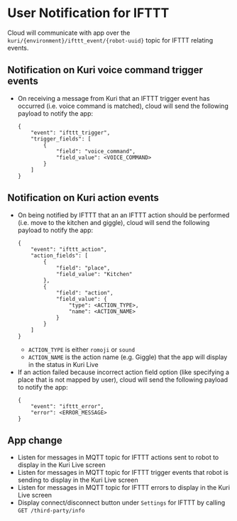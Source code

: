 # User Notification for IFTTT

Cloud will communicate with app over the `kuri/{environment}/ifttt_event/{robot-uuid}` topic for IFTTT relating events.

## Notification on Kuri voice command trigger events
- On receiving a message from Kuri that an IFTTT trigger event has occurred (i.e. voice command is matched), cloud will send the following payload to notify the app:
    ```
    {
        "event": "ifttt_trigger",
        "trigger_fields": [
            {
                "field": "voice_command",
                "field_value": <VOICE_COMMAND>
            }
        ]
    }
    ```

## Notification on Kuri action events
- On being notified by IFTTT that an an IFTTT action should be performed (i.e. move to the kitchen and giggle), cloud will send the following payload to notify the app:
    ```
    {
        "event": "ifttt_action",
        "action_fields": [
            {
                "field": "place",
                "field_value": "Kitchen"
            },
            {
                "field": "action",
                "field_value": {
                    "type": <ACTION_TYPE>,
                    "name": <ACTION_NAME>
                }
            }
        ]
    }
    ```
    - `ACTION_TYPE` is either `romoji` or `sound`
    - `ACTION_NAME` is the action name (e.g. Giggle) that the app will display in the status in Kuri Live
- If an action failed because incorrect action field option (like specifying a place that is not mapped by user), cloud will send the following payload to notify the app:
    ```
    {
        "event": "ifttt_error",
        "error": <ERROR_MESSAGE>
    }
    ```


## App change
- Listen for messages in MQTT topic for IFTTT actions sent to robot to display in the Kuri Live screen
- Listen for messages in MQTT topic for IFTTT trigger events that robot is sending to display in the Kuri Live screen
- Listen for messages in MQTT topic for IFTTT errors to display in the Kuri Live screen
- Display connect/disconnect button under `Settings` for IFTTT by calling `GET /third-party/info`
